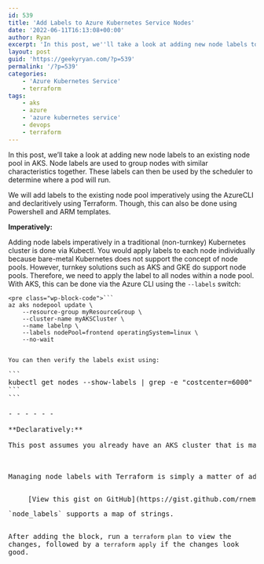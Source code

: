 ```yaml
---
id: 539
title: 'Add Labels to Azure Kubernetes Service Nodes'
date: '2022-06-11T16:13:08+00:00'
author: Ryan
excerpt: 'In this post, we''ll take a look at adding new node labels to an existing node pool in AKS.'
layout: post
guid: 'https://geekyryan.com/?p=539'
permalink: '/?p=539'
categories:
    - 'Azure Kubernetes Service'
    - terraform
tags:
    - aks
    - azure
    - 'azure kubernetes service'
    - devops
    - terraform
---
```


In this post, we’ll take a look at adding new node labels to an existing node pool in AKS. Node labels are used to group nodes with similar characteristics together. These labels can then be used by the scheduler to determine where a pod will run.

We will add labels to the existing node pool imperatively using the AzureCLI and declaritively using Terraform. Though, this can also be done using Powershell and ARM templates.

**Imperatively:**

Adding node labels imperatively in a traditional (non-turnkey) Kubernetes cluster is done via Kubectl. You would apply labels to each node individually because bare-metal Kubernetes does not support the concept of node pools. However, turnkey solutions such as AKS and GKE do support node pools. Therefore, we need to apply the label to all nodes within a node pool. With AKS, this can be done via the Azure CLI using the `--labels` switch:

```
<pre class="wp-block-code">```
az aks nodepool update \
    --resource-group myResourceGroup \
    --cluster-name myAKSCluster \
    --name labelnp \
    --labels nodePool=frontend operatingSystem=linux \
    --no-wait
```
```

You can then verify the labels exist using:

```
<pre class="wp-block-code">```
kubectl get nodes --show-labels | grep -e "costcenter=6000" -e "dept=ACCT"
```
```

- - - - - -

**Declaratively:**

This post assumes you already have an AKS cluster that is managed via Terraform. If not, you can use this code to deploy a new cluster and associated resources:

<http://terraform-quickstart-templates/201-aks-with-node-pools at master · rnemeth90/terraform-quickstart-templates (github.com)>

Managing node labels with Terraform is simply a matter of adding the `node_labels` directive to the `azurerm_kubernetes_cluster_node_pool` block inside your Terraform manifest for AKS.

<figure class="wp-block-embed is-type-rich is-provider-embed-handler wp-block-embed-embed-handler"><div class="wp-block-embed__wrapper"><span class="coblocks-gist__container" style="pointer-events: none"><script src="https://gist.github.com/rnemeth90/80044f79ef31afded5c45a49ef8258fb.js">

</script>[View this gist on GitHub](https://gist.github.com/rnemeth90/80044f79ef31afded5c45a49ef8258fb)</span></div></figure>`node_labels` supports a map of strings.

After adding the block, run a `terraform plan` to view the changes, followed by a `terraform apply` if the changes look good.